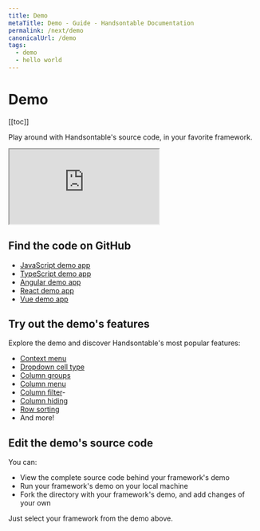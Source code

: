 ```yaml
---
title: Demo
metaTitle: Demo - Guide - Handsontable Documentation
permalink: /next/demo
canonicalUrl: /demo
tags:
  - demo
  - hello world
---
```


# Demo

[[toc]]

Play around with Handsontable's source code, in your favorite framework.

<div class="example-container"><iframe
    src="https://handsontable.github.io/handsontable/examples/next/docs/js/demo/"
    allow="accelerometer; ambient-light-sensor; camera; encrypted-media; geolocation; gyroscope; hid; microphone;
      midi; payment; usb; vr; xr-spatial-tracking"
    sandbox="allow-forms allow-modals allow-popups allow-presentation allow-same-origin allow-scripts"
  ></iframe></div>

## Find the code on GitHub

- [JavaScript demo app](https://github.com/handsontable/handsontable/tree/develop/examples/next/docs/js/demo/)
- [TypeScript demo app](https://github.com/handsontable/handsontable/tree/develop/examples/next/docs/ts/demo/)
- [Angular demo app](https://github.com/handsontable/handsontable/tree/develop/examples/next/docs/angular/demo/)
- [React demo app](https://github.com/handsontable/handsontable/tree/develop/examples/next/docs/react/demo/)
- [Vue demo app](https://github.com/handsontable/handsontable/tree/develop/examples/next/docs/vue/demo/)

## Try out the demo's features

Explore the demo and discover Handsontable's most popular features:

- [Context menu](@/guides/accessories-and-menus/context-menu.md)
- [Dropdown cell type](@/guides/cell-types/dropdown-cell-type.md)
- [Column groups](@/guides/columns/column-groups.md)
- [Column menu](@/guides/columns/column-menu.md)
- [Column filter](@/guides/columns/column-filter.md)- 
- [Column hiding](@/guides/columns/column-hiding.md)
- [Row sorting](@/guides/rows/row-sorting.md)
- And more!

## Edit the demo's source code

You can:
- View the complete source code behind your framework's demo
- Run your framework's demo on your local machine
- Fork the directory with your framework's demo, and add changes of your own

Just select your framework from the demo above.